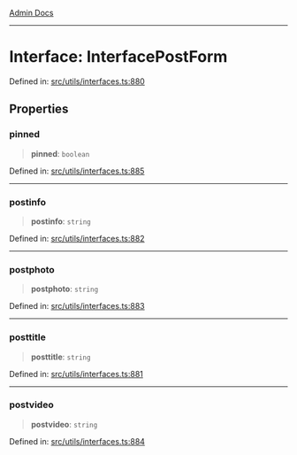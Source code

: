 [Admin Docs](/)

***

# Interface: InterfacePostForm

Defined in: [src/utils/interfaces.ts:880](https://github.com/PalisadoesFoundation/talawa-admin/blob/main/src/utils/interfaces.ts#L880)

## Properties

### pinned

> **pinned**: `boolean`

Defined in: [src/utils/interfaces.ts:885](https://github.com/PalisadoesFoundation/talawa-admin/blob/main/src/utils/interfaces.ts#L885)

***

### postinfo

> **postinfo**: `string`

Defined in: [src/utils/interfaces.ts:882](https://github.com/PalisadoesFoundation/talawa-admin/blob/main/src/utils/interfaces.ts#L882)

***

### postphoto

> **postphoto**: `string`

Defined in: [src/utils/interfaces.ts:883](https://github.com/PalisadoesFoundation/talawa-admin/blob/main/src/utils/interfaces.ts#L883)

***

### posttitle

> **posttitle**: `string`

Defined in: [src/utils/interfaces.ts:881](https://github.com/PalisadoesFoundation/talawa-admin/blob/main/src/utils/interfaces.ts#L881)

***

### postvideo

> **postvideo**: `string`

Defined in: [src/utils/interfaces.ts:884](https://github.com/PalisadoesFoundation/talawa-admin/blob/main/src/utils/interfaces.ts#L884)
